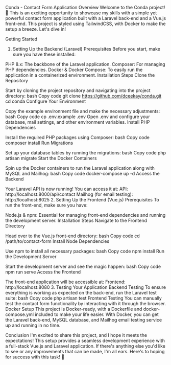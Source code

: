 Conda - Contact Form Application
Overview
Welcome to the Conda project! 🎉 This is an exciting opportunity to showcase my skills with a simple yet powerful contact form application built with a Laravel back-end and a Vue.js front-end. This project is styled using TailwindCSS, with Docker to make the setup a breeze. Let's dive in!

Getting Started
1. Setting Up the Backend (Laravel)
Prerequisites
Before you start, make sure you have these installed:

PHP 8.x: The backbone of the Laravel application.
Composer: For managing PHP dependencies.
Docker & Docker Compose: To easily run the application in a containerized environment.
Installation Steps
Clone the Repository

Start by cloning the project repository and navigating into the project directory:
bash
Copy code
git clone https://github.com/dceekay/conda.git
cd conda
Configure Your Environment

Copy the example environment file and make the necessary adjustments:
bash
Copy code
cp .env.example .env
Open .env and configure your database, mail settings, and other environment variables.
Install PHP Dependencies

Install the required PHP packages using Composer:
bash
Copy code
composer install
Run Migrations

Set up your database tables by running the migrations:
bash
Copy code
php artisan migrate
Start the Docker Containers

Spin up the Docker containers to run the Laravel application along with MySQL and Mailhog:
bash
Copy code
docker-compose up -d
Access the Backend

Your Laravel API is now running! You can access it at:
API: http://localhost:8000/api/contact
Mailhog (for email testing): http://localhost:8025
2. Setting Up the Frontend (Vue.js)
Prerequisites
To run the front-end, make sure you have:

Node.js & npm: Essential for managing front-end dependencies and running the development server.
Installation Steps
Navigate to the Frontend Directory

Head over to the Vue.js front-end directory:
bash
Copy code
cd /path/to/contact-form
Install Node Dependencies

Use npm to install all necessary packages:
bash
Copy code
npm install
Run the Development Server

Start the development server and see the magic happen:
bash
Copy code
npm run serve
Access the Frontend

The front-end application will be accessible at:
Frontend: http://localhost:8080
3. Testing Your Application
Backend Testing
To ensure everything is working as expected on the back-end, run the Laravel test suite:
bash
Copy code
php artisan test
Frontend Testing
You can manually test the contact form functionality by interacting with it through the browser.
Docker Setup
This project is Docker-ready, with a Dockerfile and docker-compose.yml included to make your life easier. With Docker, you can get the Laravel back-end, MySQL database, and Mailhog email testing service up and running in no time.

Conclusion
I'm excited to share this project, and I hope it meets the expectations! This setup provides a seamless development experience with a full-stack Vue.js and Laravel application. If there's anything else you'd like to see or any improvements that can be made, I'm all ears. Here's to hoping for success with this task! 🤞
